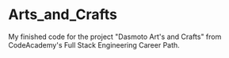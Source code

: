# Arts_and_Crafts
My finished code for the project "Dasmoto Art's and Crafts" from CodeAcademy's Full Stack Engineering Career Path.
